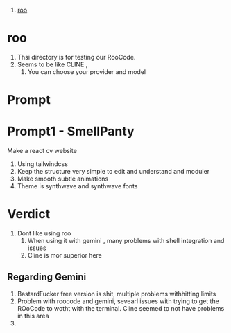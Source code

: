 1. [roo](#roo)

# roo

1. Thsi directory is for testing our RooCode.
2. Seems to be like CLINE ,
   1. You can choose your provider and model

# Prompt

# Prompt1 - SmellPanty

Make a react cv website

1. Using tailwindcss
2. Keep the structure very simple to edit and understand and moduler
3. Make smooth subtle animations
4. Theme is synthwave and synthwave fonts

# Verdict

1. Dont like using roo
   1. When using it with gemini , many problems with shell integration and issues
   2. Cline is mor superior here

## Regarding Gemini

1. BastardFucker free version is shit, multiple problems withhitting limits
2. Problem with roocode and gemini, sevearl issues with trying to get the ROoCode to wotht with the terminal. Cline seemed to not have problems in this area
3.
